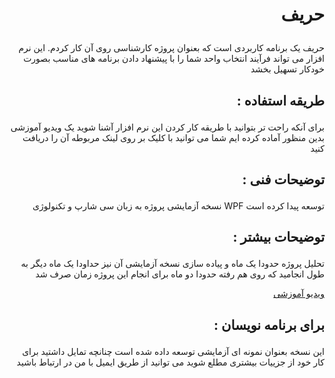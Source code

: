 # <p align="right">حریف</p>

<p align="right">
حریف یک برنامه کاربردی است که بعنوان پروژه کارشناسی روی آن کار کردم. این نرم افزار می تواند فرآیند انتخاب واحد شما را با پیشنهاد دادن برنامه های مناسب بصورت خودکار تسهیل بخشد   
</p>

## <p align="right">: طریقه استفاده</p>

<p align="right">برای آنکه راحت تر بتوانید با طریقه کار کردن این نرم افزار آشنا شوید یک ویدیو آموزشی بدین منظور آماده کرده ایم شما می توانید با کلیک بر روی لینک مربوطه آن را دریافت کنید </p>

## <p align="right">: توضیحات فنی</p>

<p align="right">نسخه آزمایشی پروژه به زبان سی شارپ و تکنولوژی WPF توسعه پیدا کرده است </p>

## <p align="right">: توضیحات بیشتر</p>
<p align="right">تحلیل پروژه حدودا یک ماه و پیاده سازی نسخه آزمایشی آن نیز حداودا یک ماه دیگر به طول انجامید که روی هم رفته حدودا دو ماه برای انجام این پروژه زمان صرف شد</p>

[<p align="right">ویدیو آموزشی</p>](https://raw.githubusercontent.com/tataiee1375/Harif/master/Videos/Tutorial.mp4)

## <p align="right">: برای برنامه نویسان</p>

<p align="right">
این نسخه بعنوان نمونه ای آزمایشی توسعه داده شده است چنانچه تمایل داشتید برای کار خود از جزییات بیشتری مطلع شوید می توانید از طریق ایمیل با من در ارتباط باشید</p>
